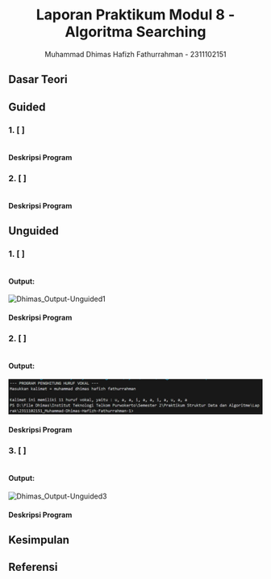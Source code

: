 # <h1 align="center">Laporan Praktikum Modul 8 - Algoritma Searching</h1>
<p align="center">Muhammad Dhimas Hafizh Fathurrahman - 2311102151</p>

## Dasar Teori

## Guided 

### 1. [         ]

```C++

```

#### Deskripsi Program

### 2. [         ]

```C++

```

#### Deskripsi Program

## Unguided 

### 1. [      ]

```C++

```

#### Output:
![Dhimas_Output-Unguided1](https://github.com/Masdim37/2311102151_Muhammad-Dhimas-Hafizh-Fathurrahman/blob/main/Pertemuan8_Modul8-Algoritma-Searching/Laprak/Dhimas_Output-Unguided1.png)

#### Deskripsi Program

### 2. [       ]

```C++

```

#### Output:
![Dhimas_Output-Unguided2](https://github.com/Masdim37/2311102151_Muhammad-Dhimas-Hafizh-Fathurrahman/blob/main/Pertemuan8_Modul8-Algoritma-Searching/Laprak/Dhimas_Output-Unguided2.png)

#### Deskripsi Program

### 3. [       ]

```C++

```

#### Output:
![Dhimas_Output-Unguided3](https://github.com/Masdim37/2311102151_Muhammad-Dhimas-Hafizh-Fathurrahman/blob/main/Pertemuan8_Modul8-Algoritma-Searching/Laprak/Dhimas_Output-Unguided3.png)

#### Deskripsi Program

## Kesimpulan


## Referensi
